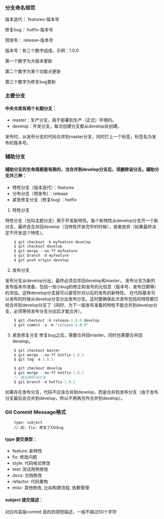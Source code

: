 ### 分支命名规范
版本迭代：               features-版本号
 
修复bug：                hotfix-版本号

预发布：                   release-版本号

版本号：有三个数字组成，示例：1.0.0

第一个数字为大版本更新

第二个数字为某个功能点更新

第三个数字为修复bug更新


### 主要分支
#### 中央仓库有两个长期分支：
* master：生产分支，用于部署到生产（正式）环境的。
* develop：开发分支，每次创建分支都从develop处创建。

发布时，从发布分支的代码合并到master分支，同时打上一个标签，标签名为发布的版本号。

### 辅助分支
#### 辅助分支的生命周期是有限的，当合并到develop分支后，须删除该分支。辅助分支共三种：
* 特性分支（版本迭代）：features
* 分布分支（预发布）：release
* 紧急修复分支（修复bug）：hotfix

1. 特性分支

特性分支（也叫主题分支）用于开发新特性。每个新特性从develop分支开一个新分支，最终会合并回develop（当特性开发完毕的时候），或者放弃（如果最终决定不开发这个特性）。
```js
    $ git checkout -b myfeature develop
    $ git checkout develop
    $ git merge --no-ff myfeature
    $ git branch -d myfeature
    $ git push origin develop
```
2. 发布分支

发布分支从develop分出，最终必须合并回develop和master。
发布分支为新的发布版本作准备，包括一些小bug的修正和发布的元信息（版本号、发布日期等）的添加。这样develop分支就可以接受针对以后的发布的新特性。
在代码基本可以发布的时候从develop分支分出发布分支。这时要确保此次发布包括的特性都已经合并到develop分支了（同时，为下一版发布准备的特性不能合并到develop分支，必须等待发布分支分出后才能合并）。
```js
    $ git checkout -b release-1.0.0 develop
    $ git commit -a -m "release-1.0.0"
```
3. 紧急修复分支
修复bug之后，需要合并回master，同时也需要合并回develop。

```js
    $ git checkout master
    $ git merge --no-ff hotfix-1.0.1
    $ git tag -a 1.0.1

    $ git checkout develop
    $ git merge --no-ff hotfix-1.0.1
    // 最后删除该分支
    $ git branch -d hotfix-1.0.1
```
如果存在发布分支，代码不应该合并到develop，而是合并到发布分支（由于发布分支最后会合并到develop，所以不用再另外合并到develop）。

### Git Commit Message格式
```
    type: subject
    // 如: fix: 修复了XXXbug
```

#### type 提交类型：
* feature: 新特性
* fix: 修改问题
* style: 代码格式修改
* test: 测试用例修改
* docs: 文档修改
* refactor: 代码重构
* misc: 其他修改, 比如构建流程, 依赖管理

#### subject 提交描述：
对应内容是commit 目的的简短描述，一般不超过50个字符
